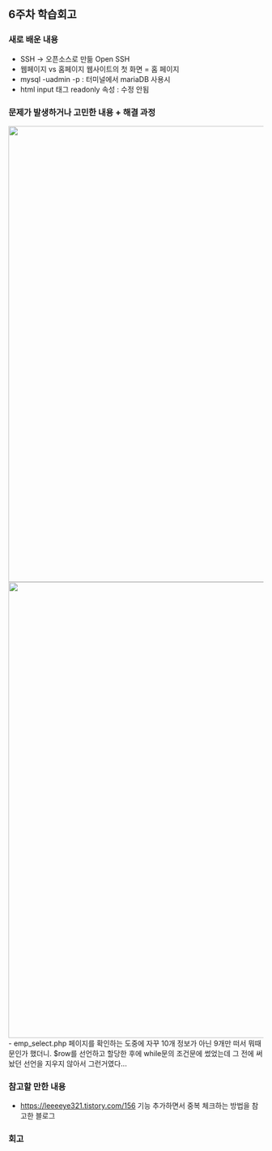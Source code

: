 ## 6주차 학습회고

### 새로 배운 내용

- SSH -> 오픈소스로 만듦 Open SSH
- 웹페이지 vs 홈페이지
	웹사이트의 첫 화면 = 홈 페이지
- mysql -uadmin -p : 터미널에서 mariaDB 사용시
- html input 태그 readonly 속성 : 수정 안됨

### 문제가 발생하거나 고민한 내용 + 해결 과정
<img src="https://user-images.githubusercontent.com/57151886/95504468-bb55f480-09e7-11eb-892f-1dc375e06513.png" width="900" height="auto">
<img src="https://user-images.githubusercontent.com/57151886/95504473-bd1fb800-09e7-11eb-80d4-504a048c3250.png" width="900" height="auto">
- emp_select.php 페이지를 확인하는 도중에 자꾸 10개 정보가 아닌 9개만 떠서 뭐때문인가 했더니. $row를 선언하고 할당한 후에 while문의 조건문에 썼었는데 그 전에 써놨던 선언을 지우지 않아서 그런거였다...
 

### 참고할 만한 내용 
- https://leeeeye321.tistory.com/156 기능 추가하면서 중복 체크하는 방법을 참고한 블로그

### 회고

